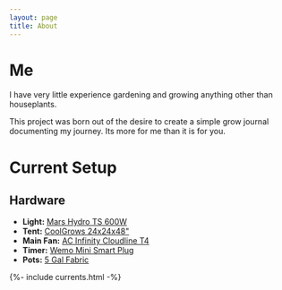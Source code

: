 ```yaml
---
layout: page
title: About
---
```


<h1>Me</h1>
  <p>I have very little experience gardening and growing anything other than houseplants.</p>
  <p>This project was born out of the desire to create a simple grow journal documenting my journey. Its more for me than it is for you.</p>
<h1 id="current-setup">Current Setup</h1>
<h2 id="hardware">Hardware</h2>
<ul>
  <li><strong>Light:</strong> <a href="https://www.amazon.com/gp/product/B07VL8FZS1">Mars Hydro TS 600W</a> </li>
  <li><strong>Tent:</strong> <a href="https://www.amazon.com/gp/product/B01GCHXUVU">CoolGrows 24x24x48&quot;</a></li>
  <li><strong>Main Fan:</strong> <a href="https://www.amazon.com/gp/product/B07VL8FZS1/">AC Infinity Cloudline T4</a></li>
  <li><strong>Timer:</strong> <a href="https://www.amazon.com/gp/product/B08CJGZZZ1">Wemo Mini Smart Plug</a></li>
  <li><strong>Pots:</strong> <a href="https://www.amazon.com/gp/product/B0746KXXYR">5 Gal Fabric</a></li>
</ul>

{%- include currents.html -%}
